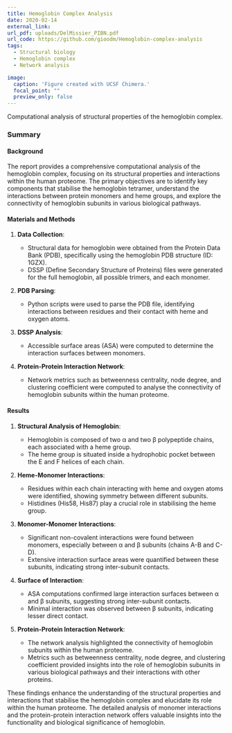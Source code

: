 ```yaml
---
title: Hemoglobin Complex Analysis
date: 2020-02-14
external_link: 
url_pdf: uploads/DelMissier_PIBN.pdf
url_code: https://github.com/gioodm/Hemoglobin-complex-analysis
tags:
  - Structural biology
  - Hemoglobin complex
  - Network analysis

image:
  caption: 'Figure created with UCSF Chimera.'
  focal_point: ""
  preview_only: false
---
```


Computational analysis of structural properties of the hemoglobin complex.  

### Summary

#### **Background**
   The report provides a comprehensive computational analysis of the hemoglobin complex, focusing on its structural properties and interactions within the human proteome. The primary objectives are to identify key components that stabilise the hemoglobin tetramer, understand the interactions between protein monomers and heme groups, and explore the connectivity of hemoglobin subunits in various biological pathways.

#### **Materials and Methods**
   1. **Data Collection**:
      - Structural data for hemoglobin were obtained from the Protein Data Bank (PDB), specifically using the hemoglobin PDB structure (ID: 1GZX).
      - DSSP (Define Secondary Structure of Proteins) files were generated for the full hemoglobin, all possible trimers, and each monomer.

   2. **PDB Parsing**:
      - Python scripts were used to parse the PDB file, identifying interactions between residues and their contact with heme and oxygen atoms.

   3. **DSSP Analysis**:
      - Accessible surface areas (ASA) were computed to determine the interaction surfaces between monomers.

   4. **Protein-Protein Interaction Network**:
      - Network metrics such as betweenness centrality, node degree, and clustering coefficient were computed to analyse the connectivity of hemoglobin subunits within the human proteome.

#### **Results**
   1. **Structural Analysis of Hemoglobin**:
      - Hemoglobin is composed of two α and two β polypeptide chains, each associated with a heme group.
      - The heme group is situated inside a hydrophobic pocket between the E and F helices of each chain.

   2. **Heme-Monomer Interactions**:
      - Residues within each chain interacting with heme and oxygen atoms were identified, showing symmetry between different subunits.
      - Histidines (His58, His87) play a crucial role in stabilising the heme group.

   3. **Monomer-Monomer Interactions**:
      - Significant non-covalent interactions were found between monomers, especially between α and β subunits (chains A-B and C-D).
      - Extensive interaction surface areas were quantified between these subunits, indicating strong inter-subunit contacts.

   4. **Surface of Interaction**:
      - ASA computations confirmed large interaction surfaces between α and β subunits, suggesting strong inter-subunit contacts.
      - Minimal interaction was observed between β subunits, indicating lesser direct contact.

   5. **Protein-Protein Interaction Network**:
      - The network analysis highlighted the connectivity of hemoglobin subunits within the human proteome.
      - Metrics such as betweenness centrality, node degree, and clustering coefficient provided insights into the role of hemoglobin subunits in various biological pathways and their interactions with other proteins.

   These findings enhance the understanding of the structural properties and interactions that stabilise the hemoglobin complex and elucidate its role within the human proteome. The detailed analysis of monomer interactions and the protein-protein interaction network offers valuable insights into the functionality and biological significance of hemoglobin.

